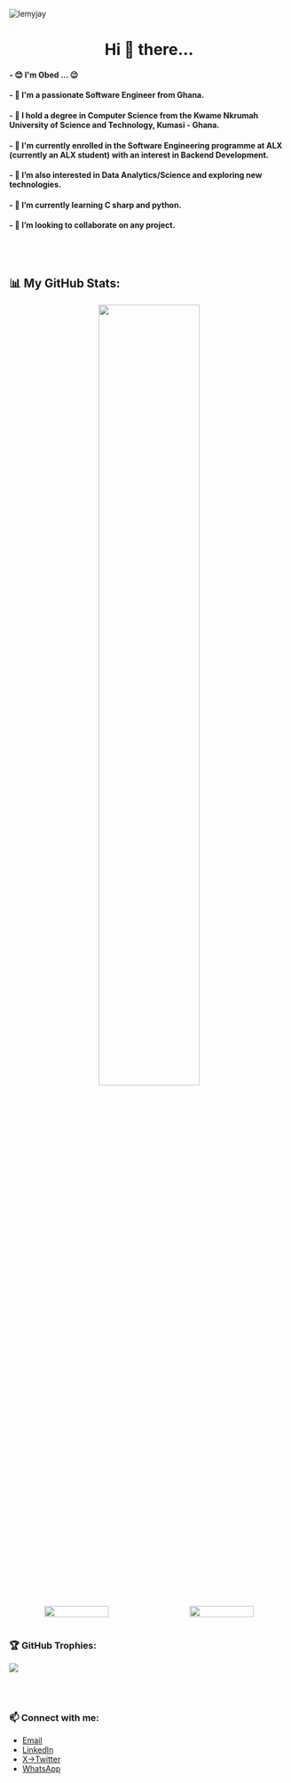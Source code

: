 <p align="left"> <img src="https://komarev.com/ghpvc/?username=alemyaobed&label=Profile%20views&color=0e75b6&style=flat" alt="lemyjay" /> </p>

<div align="center">
<h1>  Hi 👋 there...</h1>
</div>

#### - 😊 I'm Obed ... 😉
#### - 💞️ I'm a passionate Software Engineer from Ghana.
#### - 🌱 I hold a degree in Computer Science from the Kwame Nkrumah University of Science and Technology, Kumasi - Ghana.
#### - 🌱 I'm currently enrolled in the Software Engineering programme at ALX (currently an ALX student) with an interest in Backend Development.
#### - 👀 I’m also interested in Data Analytics/Science and exploring new technologies.
#### - 🌱 I’m currently learning C sharp and python.
#### - 💞️ I’m looking to collaborate on any project.

<br>
<br>

## 📊 My GitHub Stats:

<div align="center">
    <img src="https://github-readme-stats.vercel.app/api/top-langs/?username=alemyaobed&theme=highcontrast&show_border=false&include_all_commits=true&count_private=true&layout=compact" width="60%" >
  
</div>

<div align="center" style="display: flex; justify-content: space-between;">
    <img src="https://github-readme-stats.vercel.app/api?username=alemyaobed&theme=highcontrast&show_border=false&include_all_commits=true&count_private=true" width="48%" >
    <img src="https://github-readme-streak-stats.herokuapp.com/?user=alemyaobed&theme=highcontrast&show_border=false" width="48%">  
</div>

<br>

### 🏆 GitHub Trophies:
![](https://github-profile-trophy.vercel.app/?username=alemyaobed&theme=radical&no-frame=false&no-bg=false&margin-w=4)

<br>
<br>

### 📫 Connect with me:
- <a href="mailto:alemyaobed@gmail.com">Email</a>
- [LinkedIn](https://www.linkedin.com/in/alemyaobed/)
- [X->Twitter](https://x.com/lemyjay_)
- [WhatsApp](https://wa.me/+233531376875)





